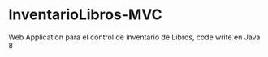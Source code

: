 # InventarioLibros-MVC
Web Application para el control de inventario de Libros, code write en Java 8
